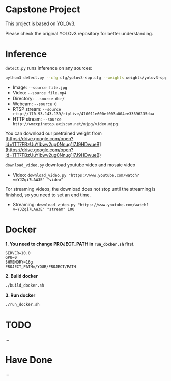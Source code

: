# Capstone Project

This project is based on [YOLOv3](https://github.com/ultralytics/yolov3).

Please check the original YOLOv3 repository for better understanding.

# Inference

`detect.py` runs inference on any sources:

```bash
python3 detect.py --cfg cfg/yolov3-spp.cfg --weights weights/yolov3-spp-ultralytics.pt --source ...
```

- Image:  `--source file.jpg`
- Video:  `--source file.mp4`
- Directory:  `--source dir/`
- Webcam:  `--source 0`
- RTSP stream:  `--source rtsp://170.93.143.139/rtplive/470011e600ef003a004ee33696235daa`
- HTTP stream:  `--source http://wmccpinetop.axiscam.net/mjpg/video.mjpg`

You can download our pretrained weight from [https://drive.google.com/open?id=1TT7FBzUuYIbwv2ug0Nnug1l7J9HDwueB](https://drive.google.com/open?id=1TT7FBzUuYIbwv2ug0Nnug1l7J9HDwueB)

`download_video.py` download youtube video and mosaic video
- Video: `download_video.py "https://www.youtube.com/watch?v=YJZqi7LAW3E" "video"`

For streaming videos, the download does not stop until the streaming is finished, so you need to set an end time.
- Streaming: `download_video.py "https://www.youtube.com/watch?v=YJZqi7LAW3E" "stream" 100`

# Docker

**1. You need to change PROJECT_PATH in `run_docker.sh`** first. 

```shell
SERVER=10.0
GPU=0
SHMEMORY=16g
PROJECT_PATH=/YOUR/PROJECT/PATH
```

**2. Build docker**

```bash
./build_docker.sh
```

**3. Run docker**

```bash
./run_docker.sh
```

# TODO

...

# Have Done

...
